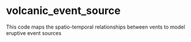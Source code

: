 # volcanic_event_source
This code maps the spatio-temporal relationships between vents to model eruptive event sources

